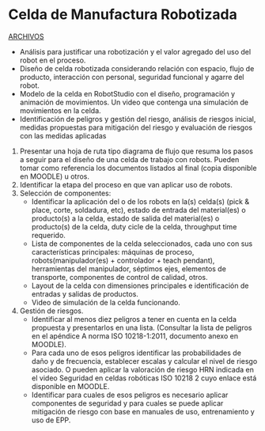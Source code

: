 # Celda de Manufactura Robotizada

[ARCHIVOS](https://drive.google.com/drive/folders/1__USViEgZ829f_1ReBlEpH1N4gLg5yfD?usp=drive_link)

* Análisis para justificar una robotización y el valor agregado del uso del robot en el proceso.
* Diseño de celda robotizada considerando relación con espacio, flujo de producto, interacción con personal, seguridad funcional y agarre del robot.
* Modelo de la celda en RobotStudio con el diseño, programación y animación de movimientos. Un video que contenga una simulación de movimientos en la celda.
* Identificación de peligros y gestión del riesgo, análisis de riesgos inicial, medidas propuestas para mitigación del riesgo y evaluación de riesgos con las medidas aplicadas

1. Presentar una hoja de ruta tipo diagrama de flujo que resuma los pasos a seguir para el diseño de una celda de trabajo con robots. Pueden tomar como referencia los documentos listados al final (copia disponible en MOODLE) u otros.
2. Identificar la etapa del proceso en que van aplicar uso de robots.
3. Selección de componentes:
    * Identificar la aplicación del o de los robots en la(s) celda(s) (pick & place, corte, soldadura, etc), estado de entrada del material(es) o producto(s) a la celda, estado de salida del material(es) o producto(s) de la         celda, duty cicle de la celda, throughput time requerido.
    * Lista de componentes de la celda seleccionados, cada uno con sus características principales: máquinas de proceso, robots(manipulador(es) + controlador + teach pendant), herramientas del manipulador, séptimos ejes,           elementos de transporte, componentes de control de calidad, otros.
    * Layout de la celda con dimensiones principales e identificación de entradas y salidas de productos.
    * Video de simulación de la celda funcionando.
4. Gestión de riesgos.
    * Identificar al menos diez peligros a tener en cuenta en la celda propuesta y presentarlos en una lista. (Consultar la lista de peligros en el apéndice A norma ISO 10218-1:2011, documento anexo en MOODLE).
    * Para cada uno de esos peligros identificar las probabilidades de daño y de frecuencia, establecer escalas y calcular el nivel de riesgo asociado. O pueden aplicar la valoración de riesgo HRN indicada en el video Seguridad en celdas robóticas ISO 10218 2 cuyo enlace está disponible en MOODLE.
    * Identificar para cuales de esos peligros es necesario aplicar componentes de seguridad y para cuales se puede aplicar mitigación de riesgo con base en manuales de uso, entrenamiento y uso de EPP.
